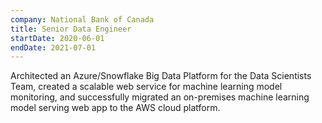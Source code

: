 ```yaml
---
company: National Bank of Canada
title: Senior Data Engineer
startDate: 2020-06-01
endDate: 2021-07-01
---
```


Architected an Azure/Snowflake Big Data Platform for the Data Scientists Team, created a scalable web service for machine learning model monitoring, and successfully migrated an on-premises machine learning model serving web app to the AWS cloud platform.